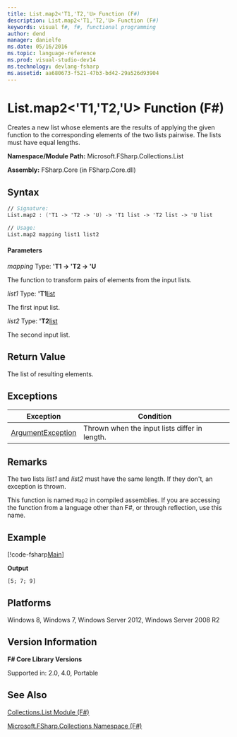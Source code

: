 ```yaml
---
title: List.map2<'T1,'T2,'U> Function (F#)
description: List.map2<'T1,'T2,'U> Function (F#)
keywords: visual f#, f#, functional programming
author: dend
manager: danielfe
ms.date: 05/16/2016
ms.topic: language-reference
ms.prod: visual-studio-dev14
ms.technology: devlang-fsharp
ms.assetid: aa680673-f521-47b3-bd42-29a526d93904 
---
```


# List.map2<'T1,'T2,'U> Function (F#)

Creates a new list whose elements are the results of applying the given function to the corresponding elements of the two lists pairwise. The lists must have equal lengths.

**Namespace/Module Path:** Microsoft.FSharp.Collections.List

**Assembly:** FSharp.Core (in FSharp.Core.dll)


## Syntax

```fsharp
// Signature:
List.map2 : ('T1 -> 'T2 -> 'U) -> 'T1 list -> 'T2 list -> 'U list

// Usage:
List.map2 mapping list1 list2
```

#### Parameters
*mapping*
Type: **'T1 -&gt; 'T2 -&gt; 'U**


The function to transform pairs of elements from the input lists.


*list1*
Type: **'T1**[list](https://msdn.microsoft.com/library/c627b668-477b-4409-91ed-06d7f1b3e4a7)


The first input list.


*list2*
Type: **'T2**[list](https://msdn.microsoft.com/library/c627b668-477b-4409-91ed-06d7f1b3e4a7)


The second input list.

## Return Value

The list of resulting elements.

## Exceptions

|Exception|Condition|
|----|----|
|[ArgumentException](https://msdn.microsoft.com/library/system.argumentexception.aspx)|Thrown when the input lists differ in length.|

## Remarks
The two lists *list1* and *list2* must have the same length. If they don't, an exception is thrown.

This function is named `Map2` in compiled assemblies. If you are accessing the function from a language other than F#, or through reflection, use this name.

## Example

[!code-fsharp[Main](~samples/snippets/fsharp/lists/snippet19.fs)]

**Output**

```
[5; 7; 9]
```

## Platforms
Windows 8, Windows 7, Windows Server 2012, Windows Server 2008 R2


## Version Information
**F# Core Library Versions**

Supported in: 2.0, 4.0, Portable

## See Also
[Collections.List Module &#40;F&#35;&#41;](Collections.List-Module-%5BFSharp%5D.md)

[Microsoft.FSharp.Collections Namespace &#40;F&#35;&#41;](Microsoft.FSharp.Collections-Namespace-%5BFSharp%5D.md)